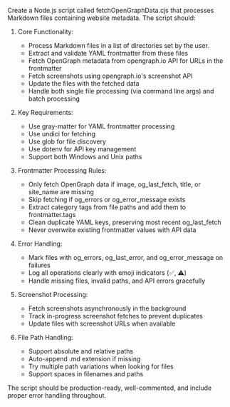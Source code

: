 Create a Node.js script called fetchOpenGraphData.cjs that processes Markdown files containing website metadata. The script should:

1. Core Functionality:
   - Process Markdown files in a list of directories set by the user.
   - Extract and validate YAML frontmatter from these files
   - Fetch OpenGraph metadata from opengraph.io API for URLs in the frontmatter
   - Fetch screenshots using opengraph.io's screenshot API
   - Update the files with the fetched data
   - Handle both single file processing (via command line args) and batch processing

2. Key Requirements:
   - Use gray-matter for YAML frontmatter processing
   - Use undici for fetching
   - Use glob for file discovery
   - Use dotenv for API key management
   - Support both Windows and Unix paths

3. Frontmatter Processing Rules:
   - Only fetch OpenGraph data if image, og_last_fetch, title, or site_name are missing
   - Skip fetching if og_errors or og_error_message exists
   - Extract category tags from file paths and add them to frontmatter.tags
   - Clean duplicate YAML keys, preserving most recent og_last_fetch
   - Never overwrite existing frontmatter values with API data

4. Error Handling:
   - Mark files with og_errors, og_last_error, and og_error_message on failures
   - Log all operations clearly with emoji indicators (✅, ⚠️)
   - Handle missing files, invalid paths, and API errors gracefully

5. Screenshot Processing:
   - Fetch screenshots asynchronously in the background
   - Track in-progress screenshot fetches to prevent duplicates
   - Update files with screenshot URLs when available

6. File Path Handling:
   - Support absolute and relative paths
   - Auto-append .md extension if missing
   - Try multiple path variations when looking for files
   - Support spaces in filenames and paths

The script should be production-ready, well-commented, and include proper error handling throughout.
